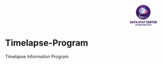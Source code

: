 <img src="https://github.com/datastat-ssrs/.github/blob/2e44e6109c594382688b154bf4d3fb49a4898265/Admin/Data-stat.png" alt="Data Stat Center" title="Data Stat Center" width="20%" align="right"/>
<br />
<br />
<br />
<br />

#  Timelapse-Program
Timelapse Information Program
